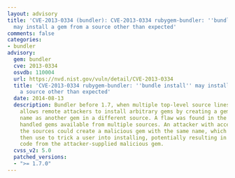 ```yaml
---
layout: advisory
title: 'CVE-2013-0334 (bundler): CVE-2013-0334 rubygem-bundler: ''bundle install''
  may install a gem from a source other than expected'
comments: false
categories:
- bundler
advisory:
  gem: bundler
  cve: 2013-0334
  osvdb: 110004
  url: https://nvd.nist.gov/vuln/detail/CVE-2013-0334
  title: 'CVE-2013-0334 rubygem-bundler: ''bundle install'' may install a gem from
    a source other than expected'
  date: 2014-08-13
  description: Bundler before 1.7, when multiple top-level source lines are used,
    allows remote attackers to install arbitrary gems by creating a gem with the same
    name as another gem in a different source. A flaw was found in the way Bundler
    handled gems available from multiple sources. An attacker with access to one of
    the sources could create a malicious gem with the same name, which they could
    then use to trick a user into installing, potentially resulting in execution of
    code from the attacker-supplied malicious gem.
  cvss_v2: 5.0
  patched_versions:
  - ">= 1.7.0"
---
```

